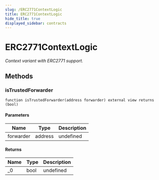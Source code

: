 ```yaml
---
slug: /ERC2771ContextLogic
title: ERC2771ContextLogic
hide_title: true
displayed_sidebar: contracts
---
```

# ERC2771ContextLogic







*Context variant with ERC2771 support.*

## Methods

### isTrustedForwarder

```solidity
function isTrustedForwarder(address forwarder) external view returns (bool)
```





#### Parameters

| Name | Type | Description |
|---|---|---|
| forwarder | address | undefined |

#### Returns

| Name | Type | Description |
|---|---|---|
| _0 | bool | undefined |



